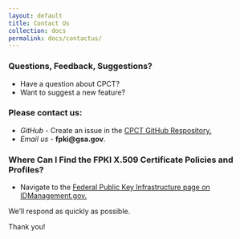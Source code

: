 ```yaml
---
layout: default
title: Contact Us
collection: docs
permalink: docs/contactus/
---
```

<html>
<body>

<h3> Questions, Feedback, Suggestions?</h3>

<ul>
<li>Have a question about CPCT? 
<li>Want to suggest a new feature?</li>
</ul>

<h3>Please contact us:</h3>

<ul>
<li><i>GitHub</i> - Create an issue in the <a href="https://github.com/GSA/fpkilint/" target="_blank">CPCT GitHub Respository.</a></li>
<li><i>Email us</i> - <b>fpki@gsa.gov</b>.</li>
</ul>

<h3> Where Can I Find the FPKI X.509 Certificate Policies and Profiles?</h3>

<ul>
<li>Navigate to the <a href="https://www.idmanagement.gov/fpki/" target="_blank">Federal Public Key Infrastructure page on IDManagement.gov.</a></li>
</ul>

<p>We’ll respond as quickly as possible.</p>

<p>Thank you!</p>

</html>
</body>

